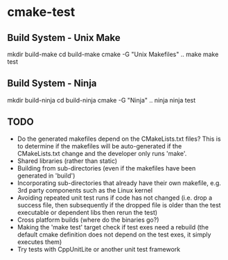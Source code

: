 cmake-test
==========

Build System - Unix Make
------------------------

mkdir build-make
cd build-make
cmake -G "Unix Makefiles" ..
make
make test

Build System - Ninja
--------------------

mkdir build-ninja
cd build-ninja
cmake -G "Ninja" ..
ninja
ninja test

TODO
----

- Do the generated makefiles depend on the CMakeLists.txt files? This is to determine if the makefiles will be auto-generated if the CMakeLists.txt change and the developer only runs 'make'.
- Shared libraries (rather than static)
- Building from sub-directories (even if the makefiles have been generated in 'build')
- Incorporating sub-directories that already have their own makefile, e.g. 3rd party components such as the Linux kernel
- Avoiding repeated unit test runs if code has not changed (i.e. drop a success file, then subsequently if the dropped file is older than the test executable or dependent libs then rerun the test)
- Cross platform builds (where do the binaries go?)
- Making the 'make test' target check if test exes need a rebuild (the default cmake definition does not depend on the test exes, it simply executes them)
- Try tests with CppUnitLite or another unit test framework

